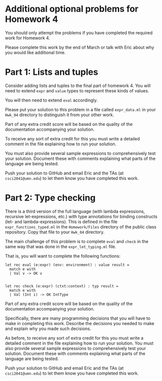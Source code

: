 
# Additional optional problems for Homework 4

You should only attempt the problems if you have completed the
required work for Homework 4.

Please complete this work by the end of March or talk with Eric about
why you would like additional time.


# Part 1: Lists and tuples

Consider adding lists and tuples to the final part of homework 4.  You
will need to extend ``expr`` and ``value`` types to represent these
kinds of values.

You will then need to extend ``eval`` accordingly.

Please put your solution to this problem in a file called
``expr_data.ml`` in your ``Hwk_04`` directory to distinguish it from
your other work.

Part of any extra credit score will be based on the quality of the
documentation accompanying your solution.

To receive any sort of extra credit for this you must write a detailed
comment in the file explaining how to run your solution.

You must also provide several sample expressions to comprehensively
test your solution.  Document these with comments explaining what
parts of the language are being tested.

Push your solution to GitHub and email Eric and the TAs (at
``csci2041@umn.edu``) to let them know you have completed this work.

# Part 2: Type checking

There is a third version of the full language (with lambda expressions,
recursive let-expressions, etc.) with type annotations for binding
constructs (let- and lambda-expressions).  This is defined in the file
``expr_functions_typed.ml`` in the ``Homework/Files`` directory of the
public class repository.  Copy that file to your ``Hwk_04`` directory.

The main challenge of this problem is to complete ``eval`` and
``check`` in the same way that was done in the ``expr_let_typing.ml`` 
file.

   
That is, you will want to complete the following functions:
```
let rec eval (e:expr) (env: environment) : value result =
  match e with 
  | Val v -> OK v


let rec check (e:expr) (ctxt:context) : typ result =
  match e with 
  | Val (Int i) -> OK IntType
```

Part of any extra credit score will be based on the quality of the
documentation accompanying your solution.

Specifically, there are many programming decisions that you will have
to make in completing this work.  Describe the decisions you needed to
make and explain why you made such decisions.

As before, to receive any sort of extra credit for this you must write
a detailed comment in the file explaining how to run your solution.
You must also provide several sample expressions to comprehensively
test your solution.  Document these with comments explaining what
parts of the language are being tested.

Push your solution to GitHub and email Eric and the TAs (at
``csci2041@umn.edu``) to let them know you have completed this work.

